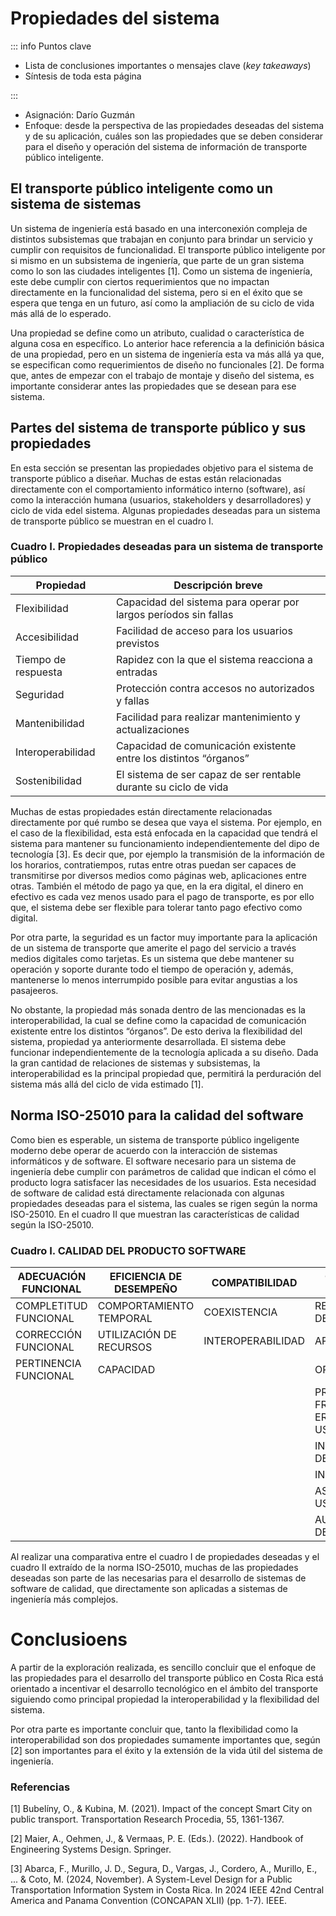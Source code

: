 # Propiedades del sistema

::: info Puntos clave

- Lista de conclusiones importantes o mensajes clave (_key takeaways_)
- Síntesis de toda esta página

:::

- Asignación: Darío Guzmán
- Enfoque: desde la perspectiva de las propiedades deseadas del sistema y de su aplicación, cuáles son las propiedades que se deben considerar para el diseño y operación del sistema de información de transporte público inteligente.

## El transporte público inteligente como un sistema de sistemas

Un sistema de ingeniería está basado en una interconexión compleja de distintos subsistemas que trabajan en conjunto para brindar un servicio y cumplir con requisitos de funcionalidad. El transporte público inteligente por si mismo en un subsistema de ingeniería, que parte de un gran sistema como lo son las ciudades inteligentes [1]. Como un sistema de ingeniería, este debe cumplir con ciertos requerimientos que no impactan directamente en la funcionalidad del sistema, pero si en el éxito que se espera que tenga en un futuro, así como la ampliación de su ciclo de vida más allá de lo esperado.

Una propiedad se define como un atributo, cualidad o característica de alguna cosa en específico. Lo anterior hace referencia a la definición básica de una propiedad, pero en un sistema de ingeniería esta va más allá ya que, se especifican como requerimientos de diseño no funcionales [2]. De forma que, antes de empezar con el trabajo de montaje y diseño del sistema, es importante considerar antes las propiedades que se desean para ese sistema. 

## Partes del sistema de transporte público y sus propiedades
En esta sección se presentan las propiedades objetivo para el sistema de transporte público a diseñar. Muchas de estas están relacionadas directamente con el comportamiento informático interno (software), así como la interacción humana (usuarios, stakeholders y desarrolladores) y ciclo de vida edel sistema. Algunas propiedades deseadas para un sistema de transporte público se muestran en el cuadro I. 

### Cuadro I. Propiedades deseadas para un sistema de transporte público
| Propiedad         | Descripción breve                                                   |
|-------------------|----------------------------------------------------------------------|
| Flexibilidad       | Capacidad del sistema para operar por largos períodos sin fallas    |
| Accesibilidad     | Facilidad de acceso para los usuarios previstos                      |
| Tiempo de respuesta | Rapidez con la que el sistema reacciona a entradas               |
| Seguridad         | Protección contra accesos no autorizados y fallas                   |
| Mantenibilidad    | Facilidad para realizar mantenimiento y actualizaciones             |
| Interoperabilidad | Capacidad de comunicación existente entre los distintos “órganos”|
| Sostenibilidad    | El sistema de ser capaz de ser rentable durante su ciclo de vida |

Muchas de estas propiedades están directamente relacionadas directamente por qué rumbo se desea que vaya el sistema. Por ejemplo, en el caso de la flexibilidad, esta está enfocada en la capacidad que tendrá el sistema para mantener su funcionamiento independientemente del dipo de tecnología [3]. Es decir que, por ejemplo la transmisión de la información de los horarios, contratiempos, rutas entre otras puedan ser capaces de transmitirse por diversos medios como páginas web, aplicaciones entre otras. También el método de pago ya que, en la era digital, el dinero en efectivo es cada vez menos usado para el pago de transporte, es por ello que, el sistema debe ser flexible para tolerar tanto pago efectivo como digital.

Por otra parte, la seguridad es un factor muy importante para la aplicación de un sistema de transporte que amerite el pago del servicio a través medios digitales como tarjetas. Es un sistema que debe mantener su operación y soporte durante todo el tiempo de operación y, además, mantenerse lo menos interrumpido posible para evitar angustias a los pasajeeros.

No obstante, la propiedad más sonada dentro de las mencionadas es la interoperabilidad, la cual se define como la capacidad de comunicación existente entre los distintos “órganos”. De esto deriva la flexibilidad del sistema, propiedad ya anteriormente desarrollada. El sistema debe funcionar independientemente de la tecnología aplicada a su diseño. Dada la gran cantidad de relaciones de sistemas y subsistemas, la interoperabilidad es la principal propiedad que, permitirá la perduración del sistema más allá del ciclo de vida estimado [1]. 

## Norma ISO-25010 para la calidad del software
Como bien es esperable, un sistema de transporte público ingeligente moderno debe operar de acuerdo con la interacción de sistemas informáticos y de software. El software necesario para un sistema de ingeniería debe cumplir con parámetros de calidad que indican el cómo el producto logra satisfacer las necesidades de los usuarios. Esta necesidad de software de calidad está directamente relacionada con algunas propiedades deseadas para el sistema, las cuales se rigen según la norma ISO-25010. En el cuadro II que muestran las características de calidad según la ISO-25010.

### Cuadro I. CALIDAD DEL PRODUCTO SOFTWARE

| ADECUACIÓN FUNCIONAL         | EFICIENCIA DE DESEMPEÑO     | COMPATIBILIDAD         | CAPACIDAD DE INTERACCIÓN                   | FIABILIDAD            | SEGURIDAD            | MANTENIBILIDAD        | FLEXIBILIDAD        | PROTECCIÓN                |
|-----------------------------|------------------------------|------------------------|--------------------------------------------|------------------------|----------------------|------------------------|----------------------|----------------------------|
| COMPLETITUD FUNCIONAL       | COMPORTAMIENTO TEMPORAL     | COEXISTENCIA           | RECONOCIBILIDAD DE ADECUACIÓN              | AUSENCIA DE FALLOS     | CONFIDENCIALIDAD     | MODULARIDAD           | ADAPTABILIDAD       | RESTRICCIÓN OPERATIVA      |
| CORRECCIÓN FUNCIONAL        | UTILIZACIÓN DE RECURSOS     | INTEROPERABILIDAD      | APRENDIZABILIDAD                           | DISPONIBILIDAD         | INTEGRIDAD           | REUSABILIDAD          | ESCALABILIDAD       | IDENTIFICACIÓN DE RIESGOS  |
| PERTINENCIA FUNCIONAL       | CAPACIDAD                   |                        | OPERABILIDAD                               | TOLERANCIA A FALLOS    | NO-REPUDIO           | ANALIZABILIDAD        | INSTALABILIDAD      | PROTECCIÓN ANTE FALLOS     |
|                             |                              |                        | PROTECCIÓN FRENTE A ERRORES DE USUARIO     | RECUPERABILIDAD        | RESPONSABILIDAD      | CAPACIDAD DE SER MODIFICADO | REEMPLAZABILIDAD | ADVERTENCIA DE PELIGRO     |
|                             |                              |                        | INVOLUCRACIÓN DEL USUARIO                   |                        | AUTENTICIDAD         | CAPACIDAD DE SER PROBADO  |                      | INTEGRACIÓN SEGURA         |
|                             |                              |                        | INCLUSIVIDAD                                |                        | RESISTENCIA          |                        |                      |                            |
|                             |                              |                        | ASISTENCIA AL USUARIO                       |                        |                      |                        |                      |                            |
|                             |                              |                        | AUTO-DESCRIPTIVIDAD                         |                        |                      |                        |                      |                            |

Al realizar una comparativa entre el cuadro I de propiedades deseadas y el cuadro II extraído de la norma ISO-25010, muchas de las propiedades deseadas son parte de las necesarias para el desarrollo de sistemas de software de calidad, que directamente son aplicadas a sistemas de ingeniería más complejos. 

# Conclusioens
A partir de la exploración realizada, es sencillo concluir que el enfoque de las propiedades para el desarrollo del transporte público en Costa Rica está orientado a incentivar el desarrollo tecnológico en el ámbito del transporte siguiendo como principal propiedad la interoperabilidad y la flexibilidad del sistema. 

Por otra parte es importante concluir que, tanto la flexibilidad como la interoperabilidad son dos propiedades sumamente importantes que, según [2] son importantes para el éxito y la extensión de la vida útil del sistema de ingeniería.








### Referencias
[1] Bubelíny, O., & Kubina, M. (2021). Impact of the concept Smart City on public transport. Transportation Research Procedia, 55, 1361-1367.

[2] Maier, A., Oehmen, J., & Vermaas, P. E. (Eds.). (2022). Handbook of Engineering Systems Design. Springer.

[3] Abarca, F., Murillo, J. D., Segura, D., Vargas, J., Cordero, A., Murillo, E., ... & Coto, M. (2024, November). A System-Level Design for a Public Transportation Information System in Costa Rica. In 2024 IEEE 42nd Central America and Panama Convention (CONCAPAN XLII) (pp. 1-7). IEEE.
<Citation doi="10.1007/978-3-030-81159-4" />
